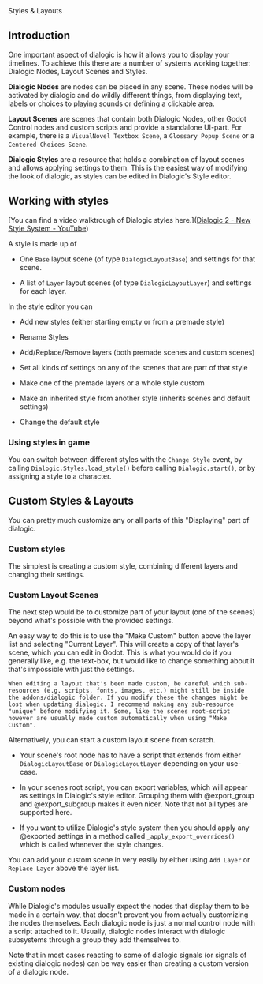 <div class="header-banner dawn">
     <div class="header-label dawn">Styles & Layouts</div>
</div>

## Introduction

One important aspect of dialogic is how it allows you to display your timelines. To achieve this there are a number of systems working together: Dialogic Nodes, Layout Scenes and Styles.

**Dialogic Nodes** are nodes can be placed in any scene. These nodes will be activated by dialogic and do wildly different things, from displaying text, labels or choices to playing sounds or defining a clickable area.

**Layout Scenes** are scenes that contain both Dialogic Nodes, other Godot Control nodes and custom scripts and provide a standalone UI-part. For example, there is a `VisualNovel Textbox Scene`, a `Glossary Popup Scene` or a `Centered Choices Scene`.

**Dialogic Styles** are a resource that holds a combination of layout scenes and allows applying settings to them. This is the easiest way of modifying the look of dialogic, as styles can be edited in Dialogic's Style editor.

## Working with styles

[You can find a video walktrough of Dialogic styles here.]([Dialogic 2 - New Style System - YouTube](https://www.youtube.com/watch?v=TLnzSzqBwu4))

A style is made up of

- One `Base` layout scene (of type `DialogicLayoutBase`) and settings for that scene.

- A list of `Layer` layout scenes (of type `DialogicLayoutLayer`) and settings for each layer.

In the style editor you can

- Add new styles (either starting empty or from a premade style)

- Rename Styles

- Add/Replace/Remove layers (both premade scenes and custom scenes)

- Set all kinds of settings on any of the scenes that are part of that style

- Make one of the premade layers or a whole style custom

- Make an inherited style from another style (inherits scenes and default settings)

- Change the default style

### Using styles in game

You can switch between different styles with the `Change Style` event, by calling `Dialogic.Styles.load_style()` before calling `Dialogic.start()`, or by assigning a style to a character.

## Custom Styles & Layouts

You can pretty much customize any or all parts of this "Displaying" part of dialogic.

### Custom styles

The simplest is creating a custom style, combining different layers and changing their settings.

### Custom Layout Scenes

The next step would be to customize part of your layout (one of the scenes) beyond what's possible with the provided settings.

An easy way to do this is to use the "Make Custom" button above the layer list and selecting "Current Layer". This will create a copy of that layer's scene, which you can edit in Godot. This is what you would do if you generally like, e.g. the text-box, but would like to change something about it that's impossible with just the settings.

```admonish info
When editing a layout that's been made custom, be careful which sub-resources (e.g. scripts, fonts, images, etc.) might still be inside the addons/dialogic folder. If you modify these the changes might be lost when updating dialogic. I recommend making any sub-resource "unique" before modifying it. Some, like the scenes root-script however are usually made custom automatically when using "Make Custom".
```


Alternatively, you can start a custom layout scene from scratch.

- Your scene's root node has to have a script that extends from either `DialogicLayoutBase` or `DialogicLayoutLayer` depending on your use-case.

- In your scenes root script, you can export variables, which will appear as settings in Dialogic's style editor. Grouping them with @export_group and @export_subgroup makes it even nicer. Note that not all types are supported here.

- If you want to utilize Dialogic's style system then you should apply any @exported settings in a method called `_apply_export_overrides()` which is called whenever the style changes.

You can add your custom scene in very easily by either using `Add Layer` or `Replace Layer` above the layer list.

### Custom nodes

While Dialogic's modules usually expect the nodes that display them to be made in a certain way, that doesn't prevent you from actually customizing the nodes themselves. Each dialogic node is just a normal control node with a script attached to it. Usually, dialogic nodes interact with dialogic subsystems through a group they add themselves to.

Note that in most cases reacting to some of dialogic signals (or signals of existing dialogic nodes) can be way easier than creating a custom version of a dialogic node.
```
